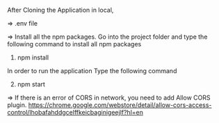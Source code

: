 After Cloning the Application in local,

=> .env file

<!--
REACT_APP_QUESTION_API_URL=https://ucat-olp-test.medentry.edu.au/test-api
 -->

=> Install all the npm packages.
Go into the project folder and type the following command to install all npm packages

1. npm install

In order to run the application Type the following command

2. npm start

=> If there is an error of CORS in network, you need to add Allow CORS plugin.
https://chrome.google.com/webstore/detail/allow-cors-access-control/lhobafahddgcelffkeicbaginigeejlf?hl=en
